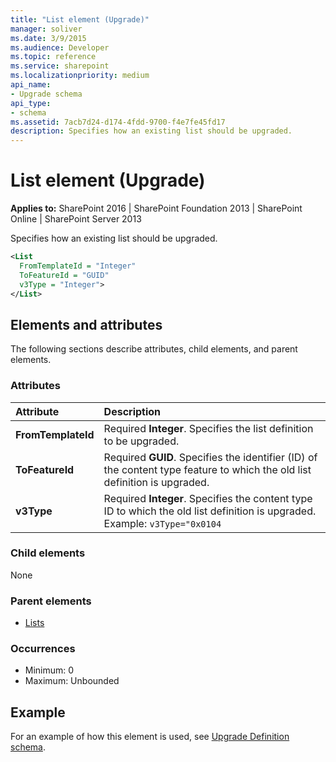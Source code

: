 ```yaml
---
title: "List element (Upgrade)"
manager: soliver
ms.date: 3/9/2015
ms.audience: Developer
ms.topic: reference
ms.service: sharepoint
ms.localizationpriority: medium
api_name:
- Upgrade schema
api_type:
- schema
ms.assetid: 7acb7d24-d174-4fdd-9700-f4e7fe45fd17
description: Specifies how an existing list should be upgraded.
---
```


# List element (Upgrade)

**Applies to:** SharePoint 2016 | SharePoint Foundation 2013 | SharePoint Online | SharePoint Server 2013
  
Specifies how an existing list should be upgraded.
  
```XML
<List
  FromTemplateId = "Integer"
  ToFeatureId = "GUID"
  v3Type = "Integer">
</List>
```

## Elements and attributes

The following sections describe attributes, child elements, and parent elements.

### Attributes

|**Attribute**|**Description**|
|:-----|:-----|
|**FromTemplateId** <br/> |Required **Integer**. Specifies the list definition to be upgraded.  <br/> |
|**ToFeatureId** <br/> |Required **GUID**. Specifies the identifier (ID) of the content type feature to which the old list definition is upgraded.  <br/> |
|**v3Type** <br/> |Required **Integer**. Specifies the content type ID to which the old list definition is upgraded. Example:  `v3Type="0x0104` <br/> |
   
### Child elements

None
   
### Parent elements

- [Lists](lists-element-upgrade.md)
   
### Occurrences

- Minimum: 0 
- Maximum: Unbounded 
   
## Example

For an example of how this element is used, see [Upgrade Definition schema](upgrade-definition-schema.md). 
  

